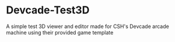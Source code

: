 # Devcade-Test3D
A simple test 3D viewer and editor made for CSH's Devcade arcade machine using their provided game template
